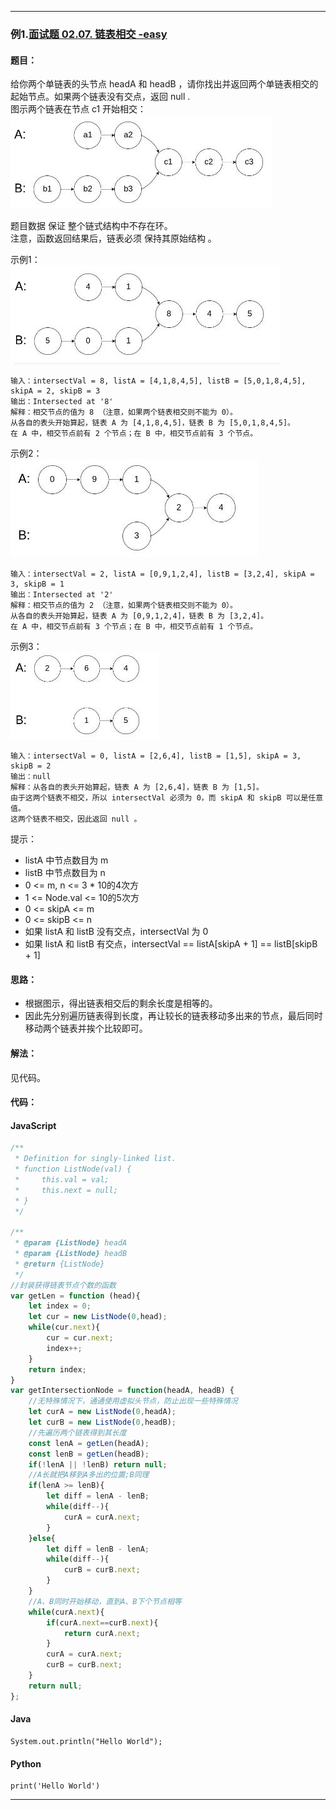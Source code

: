 >


---

### 例1.[面试题 02.07. 链表相交 -easy](https://leetcode.cn/problems/intersection-of-two-linked-lists-lcci/)

#### 题目：
给你两个单链表的头节点 headA 和 headB ，请你找出并返回两个单链表相交的起始节点。如果两个链表没有交点，返回 null .  
图示两个链表在节点 c1 开始相交：  
![示例1图](imgs/2_7_1.jpg)  

题目数据 保证 整个链式结构中不存在环。  
注意，函数返回结果后，链表必须 保持其原始结构 。  

示例1：  
![示例1图](imgs/2_7_2.jpg)
```
输入：intersectVal = 8, listA = [4,1,8,4,5], listB = [5,0,1,8,4,5], skipA = 2, skipB = 3
输出：Intersected at '8'
解释：相交节点的值为 8 （注意，如果两个链表相交则不能为 0）。
从各自的表头开始算起，链表 A 为 [4,1,8,4,5]，链表 B 为 [5,0,1,8,4,5]。
在 A 中，相交节点前有 2 个节点；在 B 中，相交节点前有 3 个节点。
```
示例2：  
![示例1图](imgs/2_7_3.jpg)
```
输入：intersectVal = 2, listA = [0,9,1,2,4], listB = [3,2,4], skipA = 3, skipB = 1
输出：Intersected at '2'
解释：相交节点的值为 2 （注意，如果两个链表相交则不能为 0）。
从各自的表头开始算起，链表 A 为 [0,9,1,2,4]，链表 B 为 [3,2,4]。
在 A 中，相交节点前有 3 个节点；在 B 中，相交节点前有 1 个节点。
```

示例3：  
![示例1图](imgs/2_7_4.jpg)
```
输入：intersectVal = 0, listA = [2,6,4], listB = [1,5], skipA = 3, skipB = 2
输出：null
解释：从各自的表头开始算起，链表 A 为 [2,6,4]，链表 B 为 [1,5]。
由于这两个链表不相交，所以 intersectVal 必须为 0，而 skipA 和 skipB 可以是任意值。
这两个链表不相交，因此返回 null 。
```

提示：

- listA 中节点数目为 m
- listB 中节点数目为 n
- 0 <= m, n <= 3 * 10的4次方
- 1 <= Node.val <= 10的5次方
- 0 <= skipA <= m
- 0 <= skipB <= n
- 如果 listA 和 listB 没有交点，intersectVal 为 0
- 如果 listA 和 listB 有交点，intersectVal == listA[skipA + 1] == listB[skipB + 1]

#### 思路：
- 根据图示，得出链表相交后的剩余长度是相等的。
- 因此先分别遍历链表得到长度，再让较长的链表移动多出来的节点，最后同时移动两个链表并挨个比较即可。

#### 解法：

见代码。

#### 代码：

<!-- tabs:start -->

#### **JavaScript**

```javascript
/**
 * Definition for singly-linked list.
 * function ListNode(val) {
 *     this.val = val;
 *     this.next = null;
 * }
 */

/**
 * @param {ListNode} headA
 * @param {ListNode} headB
 * @return {ListNode}
 */
//封装获得链表节点个数的函数
var getLen = function (head){
    let index = 0;
    let cur = new ListNode(0,head);
    while(cur.next){
        cur = cur.next;
        index++;
    }
    return index;
}
var getIntersectionNode = function(headA, headB) {
    //无特殊情况下，通通使用虚拟头节点，防止出现一些特殊情况
    let curA = new ListNode(0,headA);
    let curB = new ListNode(0,headB);
    //先遍历两个链表得到其长度
    const lenA = getLen(headA);
    const lenB = getLen(headB);
    if(!lenA || !lenB) return null;
    //A长就把A移到A多出的位置;B同理
    if(lenA >= lenB){
        let diff = lenA - lenB;
        while(diff--){
            curA = curA.next;
        }
    }else{
        let diff = lenB - lenA;
        while(diff--){
            curB = curB.next;
        }
    }
    //A、B同时开始移动，直到A、B下个节点相等
    while(curA.next){
        if(curA.next==curB.next){
            return curA.next;
        }
        curA = curA.next;
        curB = curB.next;
    }
    return null;
};
```

#### **Java**

```
System.out.println("Hello World");
```

#### **Python**

```
print('Hello World')
```

<!-- tabs:end -->

---